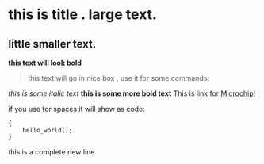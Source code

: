 # this is title . large text. #
## little smaller text. ##
**this text will look bold**
> this text will go in nice box , use it for some commands.

*this is some italic text*
**this is some more bold text**
This is link for [Microchip!](http://microchip.com)

if you use for spaces it will show as code:

    {
        hello_world();
    }


this is a complete new line
